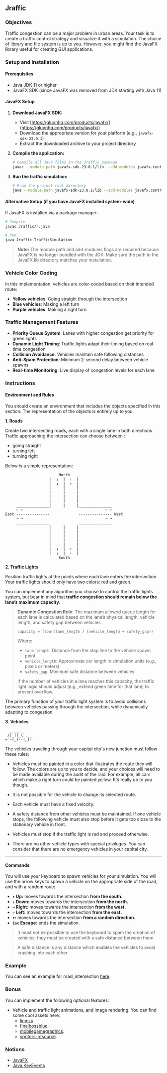 ## Jraffic

### Objectives

Traffic congestion can be a major problem in urban areas. Your task is to create a traffic control strategy and visualize it with a simulation. The choice of library and file system is up to you. However, you might find the JavaFX library useful for creating GUI applications.

### Setup and Installation

#### Prerequisites

- Java JDK 11 or higher
- JavaFX SDK (since JavaFX was removed from JDK starting with Java 11)

#### JavaFX Setup

1. **Download JavaFX SDK:**
   - Visit [https://gluonhq.com/products/javafx/](https://gluonhq.com/products/javafx/)
   - Download the appropriate version for your platform (e.g., `javafx-sdk-23.0.1`)
   - Extract the downloaded archive to your project directory

2. **Compile the application:**
   ```bash
   # Compile all Java files in the Jraffic package
   javac --module-path javafx-sdk-23.0.1/lib --add-modules javafx.controls,javafx.fxml Jraffic/*.java
   ```

3. **Run the traffic simulation:**
   ```bash
   # From the project root directory
   java --module-path javafx-sdk-23.0.1/lib --add-modules javafx.controls,javafx.fxml -cp . Jraffic.TrafficSimulation
   ```

#### Alternative Setup (if you have JavaFX installed system-wide)

If JavaFX is installed via a package manager:
```bash
# Compile
javac Jraffic/*.java

# Run
java Jraffic.TrafficSimulation
```

> **Note:** The module path and add-modules flags are required because JavaFX is no longer bundled with the JDK. Make sure the path to the JavaFX lib directory matches your installation.

### Vehicle Color Coding

In this implementation, vehicles are color-coded based on their intended route:
- **Yellow vehicles**: Going straight through the intersection
- **Blue vehicles**: Making a left turn
- **Purple vehicles**: Making a right turn

### Traffic Management Features

- **Priority Queue System**: Lanes with higher congestion get priority for green lights
- **Dynamic Light Timing**: Traffic lights adapt their timing based on real-time congestion
- **Collision Avoidance**: Vehicles maintain safe following distances
- **Anti-Spam Protection**: Minimum 2-second delay between vehicle spawns
- **Real-time Monitoring**: Live display of congestion levels for each lane

### Instructions

#### **Environment and Rules**

You should create an environment that includes the objects specified in this section. The representation of the objects is entirely up to you.

**1. Roads**

Create two intersecting roads, each with a single lane in both directions. Traffic approaching the intersection can choose between :

- going straight
- turning left
- turning right

Below is a simple representation:

```console
                        North
                    |  ↓  |  ↑  |
                    |  ↓  |  ↑  |
                    |     |     |
                    |     |     |
                    |     |     |
                    |     |     |
     _______________|     |     |_______________
     ← ←                                     ← ←
East ---------------             --------------- West
     → →                                     → →
     _______________             _______________
                    |     |     |
                    |     |     |
                    |     |     |
                    |     |     |
                    |     |     |
                    |  ↓  |  ↑  |
                    |  ↓  |  ↑  |
                        South
```

**2. Traffic Lights**

Position traffic lights at the points where each lane enters the intersection. Your traffic lights should only have two colors: red and green.

You can implement any algorithm you choose to control the traffic lights system, but bear in mind that **traffic congestion should remain below the lane’s maximum capacity**.

> **Dynamic Congestion Rule:**
> The maximum allowed queue length for each lane is calculated based on the lane’s physical length, vehicle length, and safety gap between vehicles:
>
> ```
> capacity = floor(lane_length / (vehicle_length + safety_gap))
> ```
>
> Where:
>
> - `lane_length`: Distance from the stop line to the vehicle spawn point
> - `vehicle_length`: Approximate car length in simulation units (e.g., pixels or meters)
> - `safety_gap`: Minimum safe distance between vehicles
>
> If the number of vehicles in a lane reaches this capacity, the traffic light logic should adjust (e.g., extend green time for that lane) to prevent overflow.

The primary function of your traffic light system is to avoid collisions between vehicles passing through the intersection, while dynamically adapting to congestion.

**3. Vehicles**

```
  ______
 /|_||_\`.__
=`-(_)--(_)-'
```

The vehicles traveling through your capital city's new junction must follow these rules:

- Vehicles must be painted in a color that illustrates the route they will follow. The colors are up to you to decide, and your choices will need to be made available during the audit of the raid. For example, all cars which make a right turn could be painted yellow. It's really up to you though.

- It is not possible for the vehicle to change its selected route.

- Each vehicle must have a fixed velocity.

- A safety distance from other vehicles must be maintained. If one vehicle stops, the following vehicle must also stop before it gets too close to the stationary vehicle in front.

- Vehicles must stop if the traffic light is red and proceed otherwise.

- There are no other vehicle types with special privileges. You can consider that there are no emergency vehicles in your capital city.

---

#### **Commands**

You will use your keyboard to spawn vehicles for your simulation. You will use the arrow keys to spawn a vehicle on the appropriate side of the road, and with a random route.

- **`↑` Up:** moves towards the intersection **from the south.**
- **`↓` Down:** moves towards the intersection **from the north.**
- **`→` Right:** moves towards the intersection **from the west.**
- **`←` Left:** moves towards the intersection **from the east.**
- **`r`:** moves towards the intersection **from a random direction.**
- **`Esc` Escape:** ends the simulation.

> It must not be possible to use the keyboard to spam the creation of vehicles; they must be created with a safe distance between them.

> A safe distance is any distance which enables the vehicles to avoid crashing into each other.

### Example

You can see an example for road_intersection [here](https://www.youtube.com/watch?v=6B0-ZBET6mo).

### Bonus

You can implement the following optional features:

- Vehicle and traffic light animations, and image rendering. You can find some cool assets here:
  - [limezu](https://limezu.itch.io/)
  - [finalbossblue](http://finalbossblues.com/timefantasy/free-graphics/).
  - [mobilegamegraphics](https://mobilegamegraphics.com/product-category/all_products/freestuff/).
  - [spriters-resource](https://www.spriters-resource.com/).

### Notions

- [JavaFX](https://openjfx.io/openjfx-docs/)
- [Java KeyEvents](https://docs.oracle.com/javase/tutorial/uiswing/events/keylistener.html)